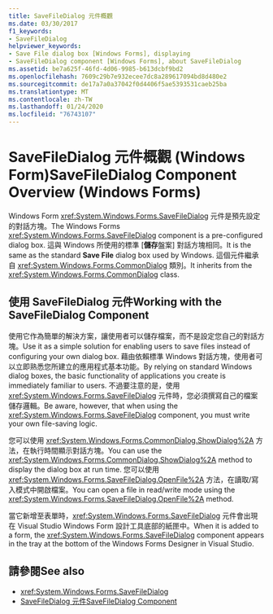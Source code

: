 ```yaml
---
title: SaveFileDialog 元件概觀
ms.date: 03/30/2017
f1_keywords:
- SaveFileDialog
helpviewer_keywords:
- Save File dialog box [Windows Forms], displaying
- SaveFileDialog component [Windows Forms], about SaveFileDialog
ms.assetid: be7a625f-46fd-4d06-9985-b613dcbf9bd2
ms.openlocfilehash: 7609c29b7e932ecee7dc8a289617094bd8d480e2
ms.sourcegitcommit: de17a7a0a37042f0d4406f5ae5393531caeb25ba
ms.translationtype: MT
ms.contentlocale: zh-TW
ms.lasthandoff: 01/24/2020
ms.locfileid: "76743107"
---
```

# <a name="savefiledialog-component-overview-windows-forms"></a><span data-ttu-id="4959c-102">SaveFileDialog 元件概觀 (Windows Form)</span><span class="sxs-lookup"><span data-stu-id="4959c-102">SaveFileDialog Component Overview (Windows Forms)</span></span>

<span data-ttu-id="4959c-103">Windows Form <xref:System.Windows.Forms.SaveFileDialog> 元件是預先設定的對話方塊。</span><span class="sxs-lookup"><span data-stu-id="4959c-103">The Windows Forms <xref:System.Windows.Forms.SaveFileDialog> component is a pre-configured dialog box.</span></span> <span data-ttu-id="4959c-104">這與 Windows 所使用的標準 [**儲存**盤案] 對話方塊相同。</span><span class="sxs-lookup"><span data-stu-id="4959c-104">It is the same as the standard **Save File** dialog box used by Windows.</span></span> <span data-ttu-id="4959c-105">這個元件繼承自 <xref:System.Windows.Forms.CommonDialog> 類別。</span><span class="sxs-lookup"><span data-stu-id="4959c-105">It inherits from the <xref:System.Windows.Forms.CommonDialog> class.</span></span>

## <a name="working-with-the-savefiledialog-component"></a><span data-ttu-id="4959c-106">使用 SaveFileDialog 元件</span><span class="sxs-lookup"><span data-stu-id="4959c-106">Working with the SaveFileDialog Component</span></span>

<span data-ttu-id="4959c-107">使用它作為簡單的解決方案，讓使用者可以儲存檔案，而不是設定您自己的對話方塊。</span><span class="sxs-lookup"><span data-stu-id="4959c-107">Use it as a simple solution for enabling users to save files instead of configuring your own dialog box.</span></span> <span data-ttu-id="4959c-108">藉由依賴標準 Windows 對話方塊，使用者可以立即熟悉您所建立的應用程式基本功能。</span><span class="sxs-lookup"><span data-stu-id="4959c-108">By relying on standard Windows dialog boxes, the basic functionality of applications you create is immediately familiar to users.</span></span> <span data-ttu-id="4959c-109">不過要注意的是，使用 <xref:System.Windows.Forms.SaveFileDialog> 元件時，您必須撰寫自己的檔案儲存邏輯。</span><span class="sxs-lookup"><span data-stu-id="4959c-109">Be aware, however, that when using the <xref:System.Windows.Forms.SaveFileDialog> component, you must write your own file-saving logic.</span></span>

<span data-ttu-id="4959c-110">您可以使用 <xref:System.Windows.Forms.CommonDialog.ShowDialog%2A> 方法，在執行時間顯示對話方塊。</span><span class="sxs-lookup"><span data-stu-id="4959c-110">You can use the <xref:System.Windows.Forms.CommonDialog.ShowDialog%2A> method to display the dialog box at run time.</span></span> <span data-ttu-id="4959c-111">您可以使用 <xref:System.Windows.Forms.SaveFileDialog.OpenFile%2A> 方法，在讀取/寫入模式中開啟檔案。</span><span class="sxs-lookup"><span data-stu-id="4959c-111">You can open a file in read/write mode using the <xref:System.Windows.Forms.SaveFileDialog.OpenFile%2A> method.</span></span>

<span data-ttu-id="4959c-112">當它新增至表單時，<xref:System.Windows.Forms.SaveFileDialog> 元件會出現在 Visual Studio Windows Form 設計工具底部的紙匣中。</span><span class="sxs-lookup"><span data-stu-id="4959c-112">When it is added to a form, the <xref:System.Windows.Forms.SaveFileDialog> component appears in the tray at the bottom of the Windows Forms Designer in Visual Studio.</span></span>

## <a name="see-also"></a><span data-ttu-id="4959c-113">請參閱</span><span class="sxs-lookup"><span data-stu-id="4959c-113">See also</span></span>

- <xref:System.Windows.Forms.SaveFileDialog>
- [<span data-ttu-id="4959c-114">SaveFileDialog 元件</span><span class="sxs-lookup"><span data-stu-id="4959c-114">SaveFileDialog Component</span></span>](savefiledialog-component-windows-forms.md)
